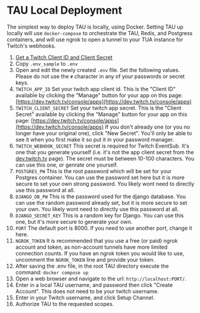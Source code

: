 # TAU Local Deployment
The simplest way to deploy TAU is locally, using Docker.  Setting TAU up locally will use `docker-compose` to orchestrate the TAU, Redis, and Postgress containers, and will use ngrok to open a tunnel to your TUA instance for Twitch's webhooks.

1. [Get a Twitch Client ID and Client Secret](./twitch_dev.md)
1. Copy `.env_sample` to `.env`
1. Open and edit the newly created `.env` file. Set the following values.  Please do not use the `#` character in any of your passwords or secret keys.
1. `TWITCH_APP_ID` Set your twitch app client id. This is the "Client ID" available by clicking the "Manage" button for your app on this page: [https://dev.twitch.tv/console/apps](https://dev.twitch.tv/console/apps)
1. `TWITCH_CLIENT_SECRET` Set your twitch app secret. This is the "Client Secret" available by clicking the "Manage" button for your  app on this page: [https://dev.twitch.tv/console/apps](https://dev.twitch.tv/console/apps) If you don't already one (or you no longer have your  original one), click "New Secret". You'll only be able to see it when you first make it so put it in your password manager.
1. `TWITCH_WEBHOOK_SECRET` This secret is required for Twitch EventSub. It's one that you generate yourself (i.e. it's not the app client secret from the [dev.twitch.tv](https://dev.twitch.tv) page).  The secret must be between 10-100 characters. You can use this one, or genrate one yourself. 
1. `POSTGRES_PW` This is the root password which will be set for your Postgres container. You can use the password set here but it is more secure to set your own strong password. You likely wont need to directly use this password at all.
1. `DJANGO_DB_PW` This is the password used for the django database. You can use the random password already set, but it is more secure to set your own. You likely wont need to  directly use this password at all.
1. `DJANGO_SECRET_KEY` This is a random key for Django. You can use this one, but it's more secure to generate your own.
1. `PORT` The default port is 8000. If you need to use another port, change it here. 
1. `NGROK_TOKEN` It is recommended that you use a free (or paid) ngrok account and token, as non-account tunnels have more limited connection counts.  If you have an ngrok token you would like to use, uncomment the `NGROK_TOKEN` line and provide your token.
1. After saving the .env file, in the root TAU directory execute the command: `docker compose up`
1. Open a web browser and navigate to the url: `http://localhost:PORT/`.
1. Enter in a local TAU username, and password then click "Create Account".  This does not need to be your twitch username.
1. Enter in your Twitch username, and click Setup Channel.
1. Authorize TAU to the requested scopes.

